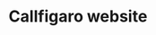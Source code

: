 ---
title: Callfigaro website
description: Designed and coded static site
category: tech
external_url: http://callfigaro.com/
topics: Front-end design
---